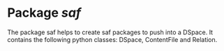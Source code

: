 # Package *saf*
The package saf helps to create saf packages to push into a DSpace. It contains the following python classes: DSpace,
ContentFile and Relation.